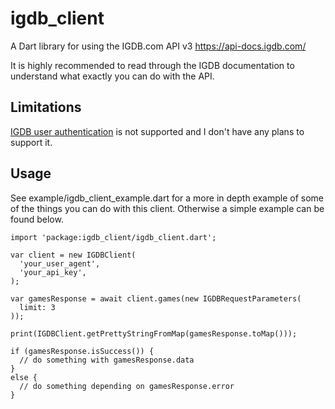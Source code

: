 # igdb_client

A Dart library for using the IGDB.com API v3
https://api-docs.igdb.com/

It is highly recommended to read through the IGDB documentation to understand
what exactly you can do with the API.

## Limitations
[IGDB user authentication](https://api-docs.igdb.com/#igdb-authentication) is not supported and I don't have any plans to support it.

## Usage

See example/igdb_client_example.dart for a more in depth example of some
of the things you can do with this client. Otherwise a simple example can be
found below.

    import 'package:igdb_client/igdb_client.dart';

    var client = new IGDBClient(
      'your_user_agent',
      'your_api_key',
    );

    var gamesResponse = await client.games(new IGDBRequestParameters(
      limit: 3
    ));

    print(IGDBClient.getPrettyStringFromMap(gamesResponse.toMap()));

    if (gamesResponse.isSuccess()) {
      // do something with gamesResponse.data
    }
    else {
      // do something depending on gamesResponse.error
    }

